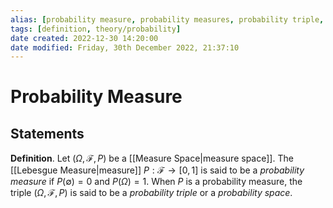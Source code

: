 ```yaml
---
alias: [probability measure, probability measures, probability triple, probability triples, probability space, probability spaces]
tags: [definition, theory/probability]
date created: 2022-12-30 14:20:00
date modified: Friday, 30th December 2022, 21:37:10
---
```


# Probability Measure

## Statements

**Definition**. Let ${\displaystyle (\Omega,{\mathcal {F}},P )}$ be a [[Measure Space|measure space]]. The [[Lebesgue Measure|measure]] $P:\mathcal{F}\to[0,1]$ is said to be a _probability measure_ if $P(\emptyset) = 0$ and $P(\Omega)=1$. When $P$ is a probability measure, the triple ${\displaystyle (\Omega,{\mathcal {F}},P )}$ is said to be a _probability triple_ or a _probability space_.